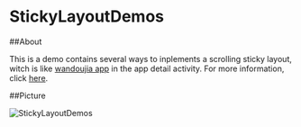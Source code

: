 StickyLayoutDemos
=================

##About

This is a demo contains several ways to inplements a scrolling sticky layout, witch is like [wandoujia app](http://www.wandoujia.com/) in the app detail activity. For more information, click [here](http://blog.naiyu.me/implement-a-stickylayout-way-one/).

##Picture

![StickyLayoutDemos](http://naiyu-me.u.qiniudn.com/stickylayout-way-one.gif "StickyLayoutDemos")
